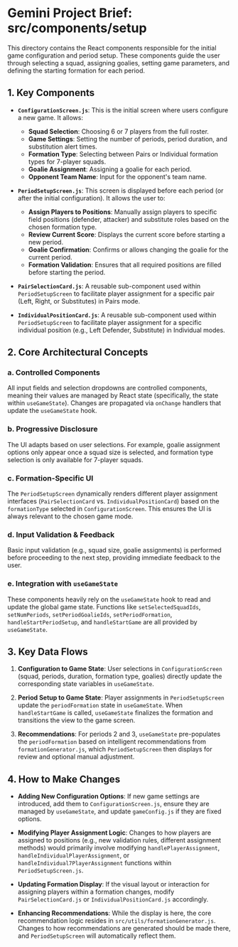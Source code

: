 # Gemini Project Brief: src/components/setup

This directory contains the React components responsible for the initial game configuration and period setup. These components guide the user through selecting a squad, assigning goalies, setting game parameters, and defining the starting formation for each period.

## 1. Key Components

- **`ConfigurationScreen.js`**: This is the initial screen where users configure a new game. It allows:
  - **Squad Selection**: Choosing 6 or 7 players from the full roster.
  - **Game Settings**: Setting the number of periods, period duration, and substitution alert times.
  - **Formation Type**: Selecting between Pairs or Individual formation types for 7-player squads.
  - **Goalie Assignment**: Assigning a goalie for each period.
  - **Opponent Team Name**: Input for the opponent's team name.

- **`PeriodSetupScreen.js`**: This screen is displayed before each period (or after the initial configuration). It allows the user to:
  - **Assign Players to Positions**: Manually assign players to specific field positions (defender, attacker) and substitute roles based on the chosen formation type.
  - **Review Current Score**: Displays the current score before starting a new period.
  - **Goalie Confirmation**: Confirms or allows changing the goalie for the current period.
  - **Formation Validation**: Ensures that all required positions are filled before starting the period.

- **`PairSelectionCard.js`**: A reusable sub-component used within `PeriodSetupScreen` to facilitate player assignment for a specific pair (Left, Right, or Substitutes) in Pairs mode.

- **`IndividualPositionCard.js`**: A reusable sub-component used within `PeriodSetupScreen` to facilitate player assignment for a specific individual position (e.g., Left Defender, Substitute) in Individual modes.

## 2. Core Architectural Concepts

### a. Controlled Components
All input fields and selection dropdowns are controlled components, meaning their values are managed by React state (specifically, the state within `useGameState`). Changes are propagated via `onChange` handlers that update the `useGameState` hook.

### b. Progressive Disclosure
The UI adapts based on user selections. For example, goalie assignment options only appear once a squad size is selected, and formation type selection is only available for 7-player squads.

### c. Formation-Specific UI
The `PeriodSetupScreen` dynamically renders different player assignment interfaces (`PairSelectionCard` vs. `IndividualPositionCard`) based on the `formationType` selected in `ConfigurationScreen`. This ensures the UI is always relevant to the chosen game mode.

### d. Input Validation & Feedback
Basic input validation (e.g., squad size, goalie assignments) is performed before proceeding to the next step, providing immediate feedback to the user.

### e. Integration with `useGameState`
These components heavily rely on the `useGameState` hook to read and update the global game state. Functions like `setSelectedSquadIds`, `setNumPeriods`, `setPeriodGoalieIds`, `setPeriodFormation`, `handleStartPeriodSetup`, and `handleStartGame` are all provided by `useGameState`.

## 3. Key Data Flows

1.  **Configuration to Game State**: User selections in `ConfigurationScreen` (squad, periods, duration, formation type, goalies) directly update the corresponding state variables in `useGameState`.

2.  **Period Setup to Game State**: Player assignments in `PeriodSetupScreen` update the `periodFormation` state in `useGameState`. When `handleStartGame` is called, `useGameState` finalizes the formation and transitions the view to the game screen.

3.  **Recommendations**: For periods 2 and 3, `useGameState` pre-populates the `periodFormation` based on intelligent recommendations from `formationGenerator.js`, which `PeriodSetupScreen` then displays for review and optional manual adjustment.

## 4. How to Make Changes

-   **Adding New Configuration Options**: If new game settings are introduced, add them to `ConfigurationScreen.js`, ensure they are managed by `useGameState`, and update `gameConfig.js` if they are fixed options.

-   **Modifying Player Assignment Logic**: Changes to how players are assigned to positions (e.g., new validation rules, different assignment methods) would primarily involve modifying `handlePlayerAssignment`, `handleIndividualPlayerAssignment`, or `handleIndividual7PlayerAssignment` functions within `PeriodSetupScreen.js`.

-   **Updating Formation Display**: If the visual layout or interaction for assigning players within a formation changes, modify `PairSelectionCard.js` or `IndividualPositionCard.js` accordingly.

-   **Enhancing Recommendations**: While the display is here, the core recommendation logic resides in `src/utils/formationGenerator.js`. Changes to how recommendations are generated should be made there, and `PeriodSetupScreen` will automatically reflect them.